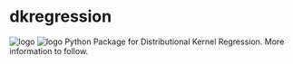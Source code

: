 # dkregression
![logo](./docs/assets/logo_large_light.svg#gh-light-mode-only)
![logo](./docs/assets/logo_large_dark.svg#gh-dark-mode-only)
Python Package for Distributional Kernel Regression. More information to follow.
